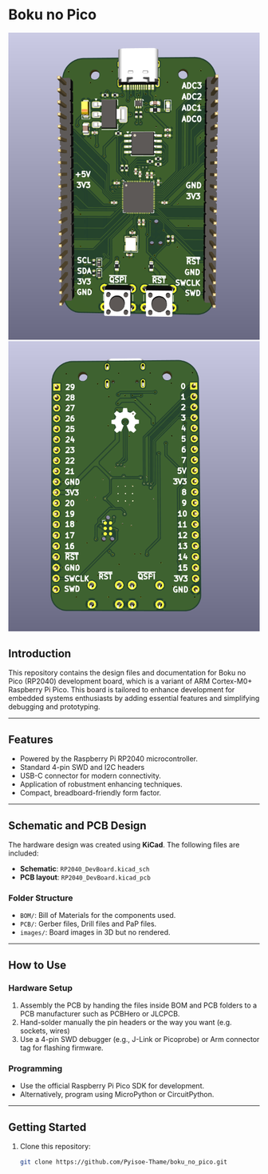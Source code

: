 # Boku no Pico

![Front View](images/RP2040_DevBoard.png)
![Back View](images/RP2040_DevBoard_B.png) 

## Introduction
This repository contains the design files and documentation for Boku no Pico (RP2040) development board, which is a variant of ARM Cortex-M0+ Raspberry Pi Pico. This board is tailored to enhance development for embedded systems enthusiasts by adding essential features and simplifying debugging and prototyping.

---

## Features
- Powered by the Raspberry Pi RP2040 microcontroller.
- Standard 4-pin SWD and I2C headers 
- USB-C connector for modern connectivity.
- Application of robustment enhancing techniques.
- Compact, breadboard-friendly form factor.

---

## Schematic and PCB Design
The hardware design was created using **KiCad**. The following files are included:
- **Schematic**: `RP2040_DevBoard.kicad_sch`
- **PCB layout**: `RP2040_DevBoard.kicad_pcb`

### Folder Structure
- `BOM/`: Bill of Materials for the components used.
- `PCB/`: Gerber files, Drill files and PaP files.
- `images/`: Board images in 3D but no rendered.

---

## How to Use
### Hardware Setup
1. Assembly the PCB by handing the files inside BOM and PCB folders to a PCB manufacturer such as PCBHero or JLCPCB.
2. Hand-solder manually the pin headers or the way you want (e.g. sockets, wires)
3. Use a 4-pin SWD debugger (e.g., J-Link or Picoprobe) or Arm connector tag for flashing firmware.

### Programming
- Use the official Raspberry Pi Pico SDK for development.
- Alternatively, program using MicroPython or CircuitPython.

---

## Getting Started
1. Clone this repository:
   ```bash
   git clone https://github.com/Pyisoe-Thame/boku_no_pico.git


